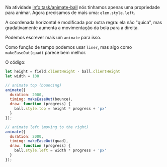 Na atividade <info:task/animate-ball> nós tínhamos apenas uma propriedade para animar. Agora precisamos de mais uma: `elem.style.left`.

A coordenada horizontal é modificada por outra regra: ela não "quica", mas gradativamente aumenta a movimentação da bola para a direita.

Podemos escrever mais um `animate` para isso.

Como função de tempo podemos usar `liner`, mas algo como `makeEaseOut(quad)` parece bem melhor.

O código:

```js
let height = field.clientHeight - ball.clientHeight
let width = 100

// animate top (bouncing)
animate({
  duration: 2000,
  timing: makeEaseOut(bounce),
  draw: function (progress) {
    ball.style.top = height * progress + 'px'
  }
});

// animate left (moving to the right)
animate({
  duration: 2000,
  timing: makeEaseOut(quad),
  draw: function (progress) {
    ball.style.left = width * progress + 'px'
  }
});
```
